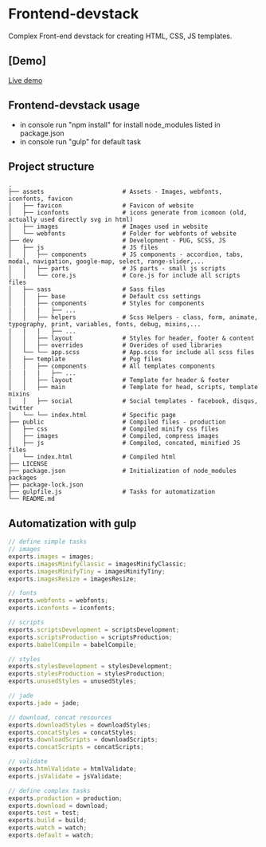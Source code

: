 # Frontend-devstack
Complex Front-end devstack for creating HTML, CSS, JS templates.

## [Demo]
<a href="https://jakubtursky.sk/devstack/menu.html" target="_blank" title="Devstack">Live demo</a>

## Frontend-devstack usage
- in console run "npm install" for install node_modules listed in package.json
- in console run "gulp" for default task

## Project structure
   
    .
    ├── assets                      # Assets - Images, webfonts, iconfonts, favicon
    │   ├── favicon                 # Favicon of website
    │   ├── iconfonts               # icons generate from icomoon (old, actually used directly svg in html)
    │   ├── images                  # Images used in website
    │   └── webfonts                # Folder for webfonts of website
    ├── dev                         # Development - PUG, SCSS, JS
    │   ├── js                      # JS files
    │   │   ├── components          # JS components - accordion, tabs, modal, navigation, google-map, select, range-slider,...
    │   │   ├── parts               # JS parts - small js scripts
    │   │   └── core.js             # Core.js for include all scripts files
    │   ├── sass                    # Sass files
    │   │   ├── base                # Default css settings
    │   │   ├── components          # Styles for components
    |   |   |   ├── ...
    │   │   ├── helpers             # Scss Helpers - class, form, animate, typography, print, variables, fonts, debug, mixins,...
    |   |   |   ├── ...
    │   │   ├── layout              # Styles for header, footer & content
    │   │   ├── overrides           # Overides of used libraries
    │   └── └── app.scss            # App.scss for include all scss files
    │   ├── template                # Pug files
    │   │   ├── components          # All templates components
    |   |   |   ├── ...
    │   │   ├── layout              # Template for header & footer
    │   │   ├── main                # Template for head, scripts, template mixins
    │   │   ├── social              # Social templates - facebook, disqus, twitter
    │   └── └── index.html          # Specific page
    ├── public                      # Compiled files - production
    │   ├── css                     # Compiled minify css files
    │   ├── images                  # Compiled, compress images
    │   ├── js                      # Compiled, concated, minified JS files
    │   └── index.html              # Compiled html
    ├── LICENSE
    ├── package.json                # Initialization of node_modules packages
    ├── package-lock.json
    ├── gulpfile.js                 # Tasks for automatization
    └── README.md


## Automatization with gulp
```javascript
// define simple tasks
// images
exports.images = images;
exports.imagesMinifyClassic = imagesMinifyClassic;
exports.imagesMinifyTiny = imagesMinifyTiny;
exports.imagesResize = imagesResize;

// fonts
exports.webfonts = webfonts;
exports.iconfonts = iconfonts;

// scripts
exports.scriptsDevelopment = scriptsDevelopment;
exports.scriptsProduction = scriptsProduction;
exports.babelCompile = babelCompile;

// styles
exports.stylesDevelopment = stylesDevelopment;
exports.stylesProduction = stylesProduction;
exports.unusedStyles = unusedStyles;

// jade
exports.jade = jade;

// download, concat resources
exports.downloadStyles = downloadStyles;
exports.concatStyles = concatStyles;
exports.downloadScripts = downloadScripts;
exports.concatScripts = concatScripts;

// validate
exports.htmlValidate = htmlValidate;
exports.jsValidate = jsValidate;

// define complex tasks
exports.production = production;
exports.download = download;
exports.test = test;
exports.build = build;
exports.watch = watch;
exports.default = watch;
```